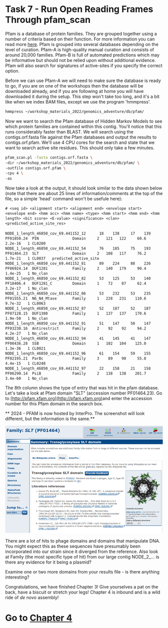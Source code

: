 # Task 7 - Run Open Reading Frames Through pfam_scan
Pfam is a database of protein families. They are grouped together using a number of criteria based on their function. For more information you can read more [here](http://en.wikipedia.org/wiki/Pfam). Pfam is grouped into several databases depending on the level of curation. Pfam-A is high-quality manual curation and consists of around 20,000 families. Pfam-B is full of automated predictions which may be informative but should not be relied upon without additional evidence. Pfam will also search for signatures of active-sites if you specify the correct option.

Before we can use Pfam-A we will need to make sure the database is ready to go, if you are on one of the workshops then the database will be downloaded already, and if you are following at home you will have downloaded it during the setup. This step won't take too long, and it's a bit like when we index BAM files, except we use the program 'hmmpress'.

```bash
hmmpress ~/workshop_materials_2022/genomics_adventure/db/pfam/
```

Now we want to search the Pfam database of Hidden Markov Models to see which protein families are contained within this contig. You'll notice that this runs considerably faster than BLAST. We will search using
the contigs.orf.fasta file against the Pfam databases and output the results to contigs.orf.pfam. We'll use 4 CPU cores for the search and state that we want to search active site residues. This should only take a few minutes.

```bash
pfam_scan.pl -fasta contigs.orf.fasta \
-dir ~/workshop_materials_2022/genomics_adventure/db/pfam/ \
-outfile contigs.orf.pfam \
-cpu 4 \
-as
```

Now take a look at the output, it should look similar to the data shown below (note that there are about 25 lines of information/comments at the top of the file, so a simple 'head' command won't be usefule here):
```
# <seq id> <alignment start> <alignment end> <envelope start> <envelope end> <hmm acc> <hmm name> <type> <hmm start> <hmm end> <hmm length> <bit score> <E-value> <significance> <clan> <predicted_active_site_res>

NODE_1_length_46850_cov_69.441152_12      18    138     17    139 PF01850.24  PIN               Domain     2   121   122     60.6   2.2e-16   1 CL0280
NODE_1_length_46850_cov_69.441152_54      76    185     75    193 PF01464.23  SLT               Domain     2   108   117     76.2   1.7e-21   1 CL0037   predicted_active_site
NODE_1_length_46850_cov_69.441152_81      89    224     88    226 PF06924.14  DUF1281           Family     2   140   179     90.4   1.4e-25   1 No_clan
NODE_1_length_46850_cov_69.441152_82      53    125     53    140 PF18406.4   DUF1281_C         Domain     1    72    87     62.4   3.2e-17   1 No_clan
NODE_1_length_46850_cov_69.441152_86      53    232     53    235 PF01555.21  N6_N4_Mtase       Family     1   228   231    110.6   9.7e-32   1 CL0063
NODE_1_length_46850_cov_69.441152_87      52    187     52    187 PF07128.15  DUF1380           Family     1   137   137    170.6   1.9e-50   1 No_clan
NODE_1_length_46850_cov_69.441152_91      51    147     50    147 PF03230.16  Antirestrict      Family     2    92    92     94.2   4.2e-27   1 No_clan
NODE_1_length_46850_cov_69.441152_94      41    145     41    147 PF00436.28  SSB               Domain     1   102   104    125.0   1.3e-36   1 CL0021
NODE_1_length_46850_cov_69.441152_96      61    154     59    155 PF02195.21  ParBc             Family     3    89    90     55.8   4.4e-15   1 CL0248
NODE_1_length_46850_cov_69.441152_97      22    158     21    158 PF06290.14  PsiB              Family     2   138   138    201.7   3.4e-60   1 No_clan
```

The 8th column shows the type of entry that was hit in the pfam database. Let's take a look at Pfam domain "SLT" (accession number PF01464.23). Go to [http://pfam.xfam.org](http://pfam.xfam.org​)​ and enter the accession number for this Pfam domain in the search box.

**
2024 - PFAM is now hosted by InterPro. The screenshot will look different, but the information is the same.**

![pfam](https://github.com/guyleonard/genomics_adventure/blob/693b712db2eb286d3992810511275e7ec586f52a/chapter_3/images/chapter_3_task_3_image_1.png)

There are a lot of hits to phage domains and domains that manipulate DNA. You might expect this as these sequences have presumably been incorporated into our strain since it diverged from the reference. Also look at Family (the most specific type of hit) from our large contig NODE_2_... is there any evidence for it being a plasmid?

Examine one or two more domains from your results file - is there anything interesting?

Congratulations, we have finished Chapter 3! Give yourselves a pat on the back, have a biscuit or stretch your legs! Chapter 4 is inbound and is a wild ride of *de novo* assembly! 

# Go to [Chapter 4](https://github.com/guyleonard/genomics_adventure/blob/release/chapter_4/task_1.md)
